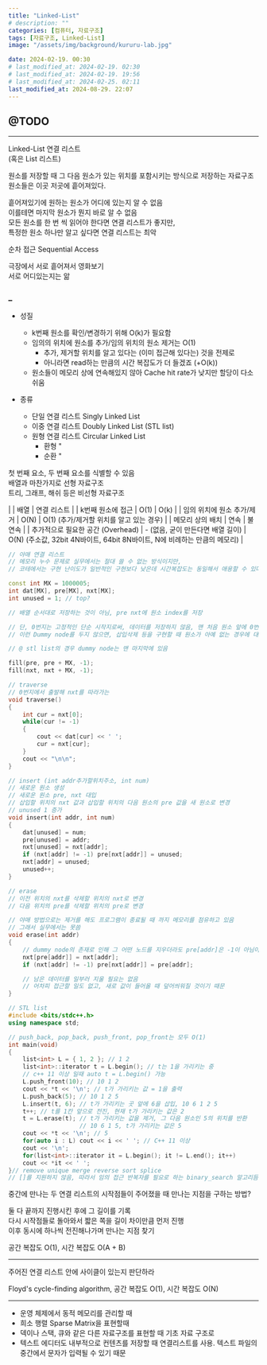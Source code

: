 ```yaml
---
title: "Linked-List"
# description: ""
categories: [컴퓨터, 자료구조]
tags: [자료구조, Linked-List]
image: "/assets/img/background/kururu-lab.jpg"

date: 2024-02-19. 00:30
# last_modified_at: 2024-02-19. 02:30
# last_modified_at: 2024-02-19. 19:56
# last_modified_at: 2024-02-25. 02:11
last_modified_at: 2024-08-29. 22:07
---
```


## @TODO

---

Linked-List 연결 리스트  
(혹은 List 리스트)  

원소를 저장할 때 그 다음 원소가 있는 위치를 포함시키는 방식으로 저장하는 자료구조  
원소들은 이곳 저곳에 흩어져있다.  

흩어져있기에 원하는 원소가 어디에 있는지 알 수 없음  
이를테면 마지막 원소가 뭔지 바로 알 수 없음  
모든 원소를 한 번 씩 읽어야 한다면 연결 리스트가 좋지만,  
특정한 원소 하나만 알고 싶다면 연결 리스트는 최악  

순차 접근 Sequential Access  

극장에서 서로 흩어져서 영화보기  
서로 어디있는지는 앎  

### _

- 성질
  - k번째 원소를 확인/변경하기 위해 O(k)가 필요함
  - 임의의 위치에 원소를 추가/임의 위치의 원소 제거는 O(1)
    - 추가, 제거할 위치를 알고 있다는 (이미 접근해 있다는) 것을 전제로
    - 아니라면 read하는 만큼의 시간 복잡도가 더 들겠죠 (+O(k))
  - 원소들이 메모리 상에 연속해있지 않아 Cache hit rate가 낮지만 할당이 다소 쉬움  

- 종류
  - 단일 연결 리스트 Singly Linked List
  - 이중 연결 리스트 Doubly Linked List (STL list)
  - 원형 연결 리스트 Circular Linked List
    - 환형 "
    - 순환 "

첫 번째 요소, 두 번째 요소를 식별할 수 있음  
배열과 마찬가지로 선형 자료구조  
트리, 그래프, 해쉬 등은 비선형 자료구조  

| | 배열 | 연결 리스트 |
| k번째 원소에 접근 | O(1) | O(k) |
| 임의 위치에 원소 추가/제거 | O(N) | O(1) (추가/제거할 위치를 알고 있는 경우) |
| 메모리 상의 배치 | 연속 | 불연속 |
| 추가적으로 필요한 공간 (Overhead) | - (없음, 굳이 만든다면 배열 길이) | O(N) (주소값, 32bit 4N바이트, 64bit 8N바이트, N에 비례하는 만큼의 메모리) |

```cpp
// 야매 연결 리스트
// 메모리 누수 문제로 실무에서는 절대 쓸 수 없는 방식이지만,
// 코테에서는 구현 난이도가 일반적인 구현보다 낮은데 시간복잡도는 동일해서 애용할 수 있다

const int MX = 1000005;
int dat[MX], pre[MX], nxt[MX];
int unused = 1; // top?

// 배열 순서대로 저장하는 것이 아님, pre nxt에 원소 index를 저장

// 단, 0번지는 고정적인 단순 시작지로써, 데이터를 저장하지 않음, 맨 처음 원소 앞에 0번지 원소가 있다고 생각
// 이런 Dummy node를 두지 않으면, 삽입삭제 등을 구현할 때 원소가 아예 없는 경우에 대한 예외처리를 해야 하는 번거로움이

// @ stl list의 경우 dummy node는 맨 마지막에 있음

fill(pre, pre + MX, -1);
fill(nxt, nxt + MX, -1);

// traverse
// 0번지에서 출발해 nxt를 따라가는
void traverse()
{
	int cur = nxt[0];
	while(cur != -1)
	{
		cout << dat[cur] << ' ';
		cur = nxt[cur];
	}
	cout << "\n\n";
}

// insert (int addr추가할위치주소, int num)
// 새로운 원소 생성
// 새로운 원소 pre, nxt 대입
// 삽입할 위치의 nxt 값과 삽입할 위치의 다음 원소의 pre 값을 새 원소로 변경
// unused 1 증가
void insert(int addr, int num)
{
	dat[unused] = num;
	pre[unused] = addr;
	nxt[unused] = nxt[addr];
	if (nxt[addr] != -1) pre[nxt[addr]] = unused;
	nxt[addr] = unused;
	unused++;
}

// erase
// 이전 위치의 nxt를 삭제할 위치의 nxt로 변경
// 다음 위치의 pre를 삭제할 위치의 pre로 변경

// 야매 방법으로는 제거를 해도 프로그램이 종료될 때 까지 메모리를 점유하고 있음
// 그래서 실무에서는 못씀
void erase(int addr)
{
	// dummy node의 존재로 인해 그 어떤 노드를 지우더라도 pre[addr]은 -1이 아님이 보장됨
	nxt[pre[addr]] = nxt[addr];
	if (nxt[addr] != -1) pre[nxt[addr]] = pre[addr];

	// 남은 데이터를 일부러 지울 필요는 없음
	// 어차피 접근할 일도 없고, 새로 값이 들어올 때 덮어씌워질 것이기 때문
}
```

```cpp
// STL list
#include <bits/stdc++.h>
using namespace std;

// push_back, pop_back, push_front, pop_front는 모두 O(1)
int main(void)
{
	list<int> L = { 1, 2 }; // 1 2
	list<int>::iterator t = L.begin(); // t는 1을 가리키는 중
	// c++ 11 이상 일때 auto t = L.begin() 가능
	L.push_front(10); // 10 1 2
	cout << *t << '\n'; // t가 가리키는 값 = 1을 출력
	L.push_back(5); // 10 1 2 5
	L.insert(t, 6); // t가 가리키는 곳 앞에 6을 삽입, 10 6 1 2 5
	t++; // t를 1칸 앞으로 전진, 현재 t가 가리키는 값은 2
	t = L.erase(t); // t가 가리키는 값을 제거, 그 다음 원소인 5의 위치를 반환
					// 10 6 1 5, t가 가리키는 값은 5
	cout << *t << '\n'; // 5
	for(auto i : L) cout << i << ' '; // C++ 11 이상
	cout << '\n';
	for(list<int>::iterator it = L.begin(); it != L.end(); it++)
	cout << *it << ' ';
}// remove unique merge reverse sort splice
// []를 지원하지 않음, 따라서 임의 접근 반복자를 필요로 하는 binary_search 알고리듬 적용할 수 없다
```

중간에 만나는 두 연결 리스트의 시작점들이 주어졌을 때 만나는 지점을 구하는 방법?  

둘 다 끝까지 진행시킨 후에 그 길이를 기록  
다시 시작점들로 돌아와서 짧은 쪽을 길이 차이만큼 먼저 진행  
이후 동시에 하나씩 전진해나가며 만나는 지점 찾기  

공간 복잡도 O(1), 시간 복잡도 O(A + B)  

---

주어진 연결 리스트 안에 사이클이 있는지 판단하라  

Floyd's cycle-finding algorithm, 공간 복잡도 O(1), 시간 복잡도 O(N)  

---

- 운영 체제에서 동적 메모리를 관리할 때
- 희소 행렬 Sparse Matrix을 표현할때
- 덱이나 스택, 큐와 같은 다른 자료구조를 표현할 때 기초 자료 구조로
- 텍스트 에디터도 내부적으로 컨텐츠를 저장할 때 연결리스트를 사용. 텍스트 파일의 중간에서 문자가 입력될 수 있기 때문
